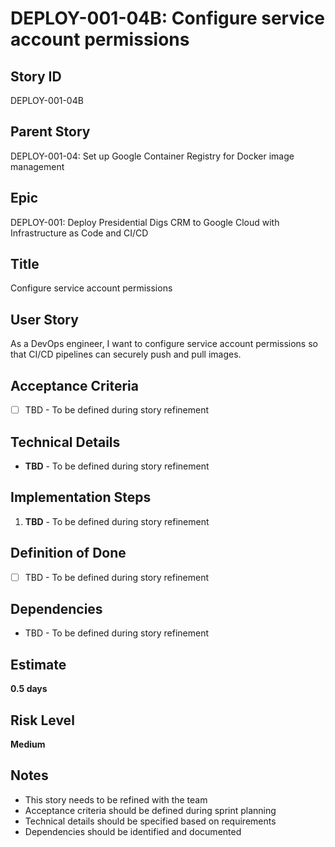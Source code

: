 # DEPLOY-001-04B: Configure service account permissions

## Story ID
DEPLOY-001-04B

## Parent Story
DEPLOY-001-04: Set up Google Container Registry for Docker image management

## Epic
DEPLOY-001: Deploy Presidential Digs CRM to Google Cloud with Infrastructure as Code and CI/CD

## Title
Configure service account permissions

## User Story
As a DevOps engineer, I want to configure service account permissions so that CI/CD pipelines can securely push and pull images.

## Acceptance Criteria
- [ ] TBD - To be defined during story refinement

## Technical Details
- **TBD** - To be defined during story refinement

## Implementation Steps
1. **TBD** - To be defined during story refinement

## Definition of Done
- [ ] TBD - To be defined during story refinement

## Dependencies
- TBD - To be defined during story refinement

## Estimate
**0.5 days**

## Risk Level
**Medium**

## Notes
- This story needs to be refined with the team
- Acceptance criteria should be defined during sprint planning
- Technical details should be specified based on requirements
- Dependencies should be identified and documented
